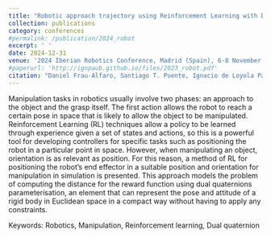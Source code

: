 ```yaml
---
title: "Robotic approach trajectory using Reinforcement Learning with Dual Quaternions"
collection: publications
category: conferences
#permalink: /publication/2024_robot
excerpt: ' '
date: 2024-12-31
venue: '2024 Iberian Robotics Conference, Madrid (Spain), 6-8 November'
#paperurl: 'http://ignpaub.github.io/files/2023_robot.pdf'
citation: "Daniel Frau-Alfaro, Santiago T. Puente, Ignacio de Loyola Páez-Ubieta, Edison Velasco-Sánchez (2024). &quot;Robotic approach trajectory using Reinforcement Learning with Dual Quaternions.&quot; <i>2024 7th Iberian Robotics Conference (ROBOT)</i>. Accepted but pending of publication"
---
```


Manipulation tasks in robotics usually involve two phases: an approach to the object and the grasp itself. The first action allows the robot to reach a certain pose in space that is likely to allow the object to be manipulated. Reinforcement Learning (RL) techniques allow a policy to be learned through
experience given a set of states and actions, so this is a powerful tool for developing controllers for specific tasks such as positioning the robot in a particular point in space. However, when manipulating an object, orientation is as relevant as position. For this reason, a method of RL for positioning the robot’s end effector in a suitable position and orientation for manipulation in simulation is presented. This approach models the problem of computing the distance for the reward function using dual quaternions parameterisation, an element that can represent the pose and attitude of a rigid body in Euclidean space in a compact way without having to apply any constraints.

Keywords: Robotics, Manipulation, Reinforcement learning, Dual quaternion